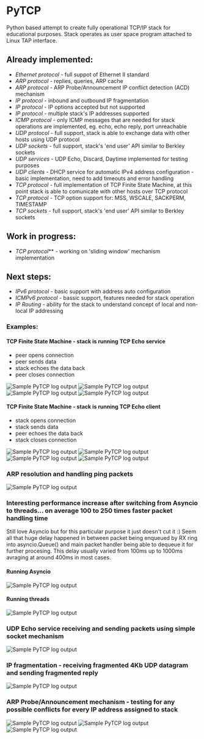# PyTCP

Python based attempt to create fully operational TCP/IP stack for educational purposes. Stack operates as user space program attached to Linux TAP interface.

## Already implemented:

 - *Ethernet protocol* - full suppot of Ethernet II standard
 - *ARP protocol* - replies, queries, ARP cache
 - *ARP protocol* - ARP Probe/Announcement IP conflict detection (ACD) mechanism
 - *IP protocol* - inbound and outbound IP fragmentation
 - *IP protocol* - IP options accepted but not supported
 - *IP protocol* -  multiple stack's IP addresses supported 
 - *ICMP protocol* - only ICMP messages that are needed for stack operations are implemented, eg. echo, echo reply, port unreachable
 - *UDP protocol* - full support, stack is able to exchange data with other hosts using UDP protocol
 - *UDP sockets* - full support, stack's 'end user' API similar to Berkley sockets
 - *UDP services* - UDP Echo, Discard, Daytime implemented for testing purposes
 - *UDP clients* - DHCP service for automatic IPv4 address configuration - basic implementation, need to add timeouts and error handling
 - *TCP protocol* - full implementation of TCP Finite State Machine, at this point stack is able to comunicate with other hosts over TCP protocol
 - *TCP protocol* - TCP option support for: MSS, WSCALE, SACKPERM, TIMESTAMP
 - *TCP sockets* - full support, stack's 'end user' API similar to Berkley sockets

## Work in progress:

 - *TCP protocol*** - working on 'sliding window' mechanism implementation

## Next steps:
 
 - *IPv6 protocol* - basic support with address auto configuration
 - *ICMPv6 protocol* - bassic support, features needed for stack operation
 - *IP Routing* - ability for the stack to understand concept of local and non-local IP addressing

### Examples:

#### TCP Finite State Machine - stack is running TCP Echo service
 - peer opens connection
 - peer sends data
 - stack echoes the data back
 - peer closes connection

![Sample PyTCP log output](https://github.com/ccie18643/PyTCP/blob/main/pictures/tcp_fsm_srv_01.png)
![Sample PyTCP log output](https://github.com/ccie18643/PyTCP/blob/main/pictures/tcp_fsm_srv_02.png)
![Sample PyTCP log output](https://github.com/ccie18643/PyTCP/blob/main/pictures/tcp_fsm_srv_03.png)
![Sample PyTCP log output](https://github.com/ccie18643/PyTCP/blob/main/pictures/tcp_fsm_srv_04.png)


#### TCP Finite State Machine - stack is running TCP Echo client
 - stack opens connection
 - stack sends data
 - peer echoes the data back
 - stack closes connection

![Sample PyTCP log output](https://github.com/ccie18643/PyTCP/blob/main/pictures/tcp_fsm_clt_01.png)
![Sample PyTCP log output](https://github.com/ccie18643/PyTCP/blob/main/pictures/tcp_fsm_clt_02.png)
![Sample PyTCP log output](https://github.com/ccie18643/PyTCP/blob/main/pictures/tcp_fsm_clt_03.png)
![Sample PyTCP log output](https://github.com/ccie18643/PyTCP/blob/main/pictures/tcp_fsm_clt_04.png)


### ARP resolution and handling ping packets
![Sample PyTCP log output](https://github.com/ccie18643/PyTCP/blob/main/pictures/log_01.png)


### Interesting performance increase after switching from Asyncio to threads... on average 100 to 250 times faster packet handling time

Still love Asyncio but for this particular purpose it just doesn't cut it :) Seem all that huge delay happened in between packet being enqueued by RX ring into asyncio.Queue() and main packet handler being able to dequeue it for further procesing. This delay usually varied from 100ms up to 1000ms avraging at around 400ms in most cases.

#### Running Asyncio
![Sample PyTCP log output](https://github.com/ccie18643/PyTCP/blob/main/pictures/log_02.png)

#### Running threads
![Sample PyTCP log output](https://github.com/ccie18643/PyTCP/blob/main/pictures/log_03.png)


### UDP Echo service receiving and sending packets using simple socket mechanism
![Sample PyTCP log output](https://github.com/ccie18643/PyTCP/blob/main/pictures/log_04.png)


### IP fragmentation - receiving fragmented 4Kb UDP datagram and sending fragmented reply
![Sample PyTCP log output](https://github.com/ccie18643/PyTCP/blob/main/pictures/log_05.png)


### ARP Probe/Announcement mechanism - testing for any possible conflicts for every IP address assigned to stack
![Sample PyTCP log output](https://github.com/ccie18643/PyTCP/blob/main/pictures/log_06.png)
![Sample PyTCP log output](https://github.com/ccie18643/PyTCP/blob/main/pictures/log_07.png)
![Sample PyTCP log output](https://github.com/ccie18643/PyTCP/blob/main/pictures/log_08.png)
